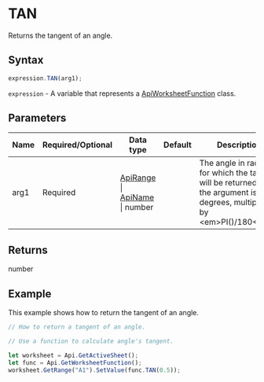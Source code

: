 # TAN

Returns the tangent of an angle.

## Syntax

```javascript
expression.TAN(arg1);
```

`expression` - A variable that represents a [ApiWorksheetFunction](../ApiWorksheetFunction.md) class.

## Parameters

| **Name** | **Required/Optional** | **Data type** | **Default** | **Description** |
| ------------- | ------------- | ------------- | ------------- | ------------- |
| arg1 | Required | [ApiRange](../../ApiRange/ApiRange.md) \| [ApiName](../../ApiName/ApiName.md) \| number |  | The angle in radians for which the tangent will be returned. If the argument is in degrees, multiply it by &lt;em&gt;PI()/180&lt;/em&gt;. |

## Returns

number

## Example

This example shows how to return the tangent of an angle.

```javascript editor-xlsx
// How to return a tangent of an angle.

// Use a function to calculate angle's tangent.

let worksheet = Api.GetActiveSheet();
let func = Api.GetWorksheetFunction();
worksheet.GetRange("A1").SetValue(func.TAN(0.5));
```
